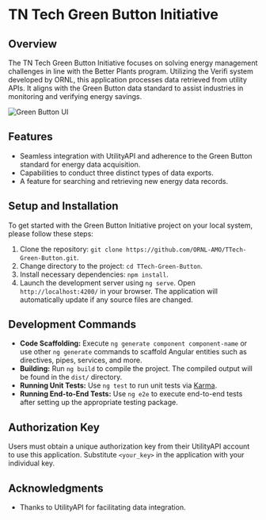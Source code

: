 # TN Tech Green Button Initiative

## Overview

The TN Tech Green Button Initiative focuses on solving energy management challenges in line with the Better Plants program. Utilizing the Verifi system developed by ORNL, this application processes data retrieved from utility APIs. It aligns with the Green Button data standard to assist industries in monitoring and verifying energy savings.

![Green Button UI](/TTech-Green-Button/src/assets/images/GreenButton.PNG)


## Features

- Seamless integration with UtilityAPI and adherence to the Green Button standard for energy data acquisition.
- Capabilities to conduct three distinct types of data exports.
- A feature for searching and retrieving new energy data records.

## Setup and Installation

To get started with the Green Button Initiative project on your local system, please follow these steps:

1. Clone the repository: `git clone https://github.com/ORNL-AMO/TTech-Green-Button.git`.
2. Change directory to the project: `cd TTech-Green-Button`.
3. Install necessary dependencies: `npm install`.
4. Launch the development server using `ng serve`. Open `http://localhost:4200/` in your browser. The application will automatically update if any source files are changed.

## Development Commands

- **Code Scaffolding:** Execute `ng generate component component-name` or use other `ng generate` commands to scaffold Angular entities such as directives, pipes, services, and more.
- **Building:** Run `ng build` to compile the project. The compiled output will be found in the `dist/` directory.
- **Running Unit Tests:** Use `ng test` to run unit tests via [Karma](https://karma-runner.github.io).
- **Running End-to-End Tests:** Use `ng e2e` to execute end-to-end tests after setting up the appropriate testing package.

## Authorization Key

Users must obtain a unique authorization key from their UtilityAPI account to use this application. Substitute `<your_key>` in the application with your individual key. 

## Acknowledgments

- Thanks to UtilityAPI for facilitating data integration.